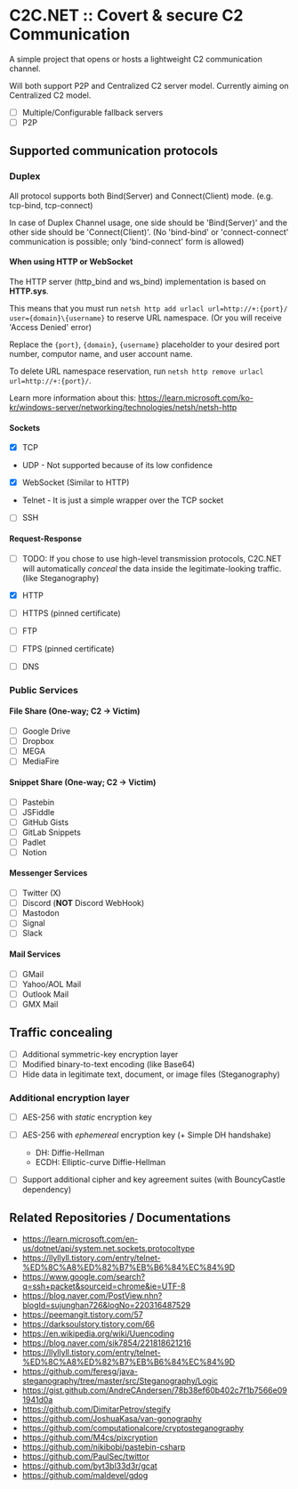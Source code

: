 # C2C.NET :: Covert & secure **C2** **C**ommunication

A simple project that opens or hosts a lightweight C2 communication channel.

Will both support P2P and Centralized C2 server model. Currently aiming on Centralized C2 model.

* [ ] Multiple/Configurable fallback servers
* [ ] P2P

## Supported communication protocols

### Duplex

All protocol supports both Bind(Server) and Connect(Client) mode.
(e.g. tcp-bind, tcp-connect)

In case of Duplex Channel usage, one side should be 'Bind(Server)' and the other side should be 'Connect(Client)'.
(No 'bind-bind' or 'connect-connect' communication is possible; only 'bind-connect' form is allowed)

#### When using HTTP or WebSocket

The HTTP server (http_bind and ws_bind) implementation is based on **HTTP.sys**.

This means that you must run `netsh http add urlacl url=http://+:{port}/ user={domain}\{username}` to reserve URL namespace. (Or you will receive 'Access Denied' error)

Replace the `{port}`, `{domain}`, `{username}` placeholder to your desired port number, computor name, and user account name.

To delete URL namespace reservation, run `netsh http remove urlacl url=http://+:{port}/`.

Learn more information about this: <https://learn.microsoft.com/ko-kr/windows-server/networking/technologies/netsh/netsh-http>

#### Sockets

* [x] TCP
* UDP - Not supported because of its low confidence
* [x] WebSocket (Similar to HTTP)
* Telnet - It is just a simple wrapper over the TCP socket
* [ ] SSH

#### Request-Response

* [ ] TODO: If you chose to use high-level transmission protocols, C2C.NET will automatically *conceal* the data inside the legitimate-looking traffic. (like Steganography)

* [x] HTTP
* [ ] HTTPS (pinned certificate)

* [ ] FTP
* [ ] FTPS (pinned certificate)
* [ ] DNS

### Public Services

#### File Share (One-way; C2 -> Victim)

* [ ] Google Drive
* [ ] Dropbox
* [ ] MEGA
* [ ] MediaFire

#### Snippet Share (One-way; C2 -> Victim)

* [ ] Pastebin
* [ ] JSFiddle
* [ ] GitHub Gists
* [ ] GitLab Snippets
* [ ] Padlet
* [ ] Notion

#### Messenger Services

* [ ] Twitter (X)
* [ ] Discord (**NOT** Discord WebHook)
* [ ] Mastodon
* [ ] Signal
* [ ] Slack

#### Mail Services

* [ ] GMail
* [ ] Yahoo/AOL Mail
* [ ] Outlook Mail
* [ ] GMX Mail

## Traffic concealing

* [ ] Additional symmetric-key encryption layer
* [ ] Modified binary-to-text encoding (like Base64)
* [ ] Hide data in legitimate text, document, or image files (Steganography)

### Additional encryption layer

* [ ] AES-256 with *static* encryption key

* [ ] AES-256 with *ephemereal* encryption key (+ Simple DH handshake)
    * DH: Diffie-Hellman
    * ECDH: Elliptic-curve Diffie-Hellman

* [ ] Support additional cipher and key agreement suites (with BouncyCastle dependency)

## Related Repositories / Documentations

* https://learn.microsoft.com/en-us/dotnet/api/system.net.sockets.protocoltype
* https://llyllyll.tistory.com/entry/telnet-%ED%8C%A8%ED%82%B7%EB%B6%84%EC%84%9D
* https://www.google.com/search?q=ssh+packet&sourceid=chrome&ie=UTF-8
* https://blog.naver.com/PostView.nhn?blogId=sujunghan726&logNo=220316487529
* https://peemangit.tistory.com/57
* https://darksoulstory.tistory.com/66
* https://en.wikipedia.org/wiki/Uuencoding
* https://blog.naver.com/sik7854/221818621216
* https://llyllyll.tistory.com/entry/telnet-%ED%8C%A8%ED%82%B7%EB%B6%84%EC%84%9D
* https://github.com/feresg/java-steganography/tree/master/src/Steganography/Logic
* https://gist.github.com/AndreCAndersen/78b38ef60b402c7f1b7566e091941d0a
* https://github.com/DimitarPetrov/stegify
* https://github.com/JoshuaKasa/van-gonography
* https://github.com/computationalcore/cryptosteganography
* https://github.com/M4cs/pixcryption
* https://github.com/nikibobi/pastebin-csharp
* https://github.com/PaulSec/twittor
* https://github.com/byt3bl33d3r/gcat
* https://github.com/maldevel/gdog
